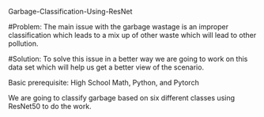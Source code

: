 Garbage-Classification-Using-ResNet

#Problem: The main issue with the garbage wastage is an improper classification which leads to a mix up of other waste which will lead to other pollution.

#Solution: To solve this issue in a better way we are going to work on this data set which will help us get a better view of the scenario.


Basic prerequisite: High School Math, Python, and Pytorch


We are going to classify garbage based on six different classes using ResNet50 to do the work.

